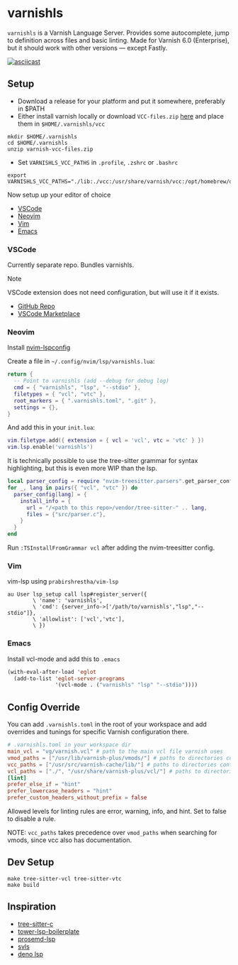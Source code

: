 # varnishls

`varnishls` is a Varnish Language Server. Provides some autocomplete, jump to definition across files and basic linting. Made for Varnish 6.0 (Enterprise), but it should work with other versions — except Fastly.

[![asciicast](https://asciinema.org/a/575554.svg)](https://asciinema.org/a/575554)

## Setup

* Download a release for your platform and put it somewhere, preferably in $PATH
* Either install varnish locally or download `VCC-files.zip` [here](https://github.com/auduny/vscode-vcl/releases/download/v0.10.0/varnish-vcc-files.zip) and place them in `$HOME/.varnishls/vcc`


```shell
mkdir $HOME/.varnishls
cd $HOME/.varnishls
unzip varnish-vcc-files.zip
```

* Set `VARNISHLS_VCC_PATHS` in `.profile`, `.zshrc` or `.bashrc`

```shell
export VARNISHLS_VCC_PATHS="./lib:./vcc:/usr/share/varnish/vcc:/opt/homebrew/opt/varnish/share/varnish/vcc:$HOME/.varnishls/vcc/"
```

Now setup up your editor of choice
* [VSCode](#VSCode)
* [Neovim](#Neovim)
* [Vim](#Vim)
* [Emacs](#Emacs)

### VSCode

Currently separate repo. Bundles varnishls.

> [!NOTE]
> VSCode extension does not need configuration, but will use it if it exists.

* [GitHub Repo](https://github.com/auduny/vscode-vcl)
* [VSCode Marketplace](https://marketplace.visualstudio.com/items?itemName=audun-ytterdal.varnish-configuration-language)

### Neovim

Install [nvim-lspconfig](https://github.com/neovim/nvim-lspconfig)

Create a file in `~/.config/nvim/lsp/varnishls.lua`:

```lua
return {
  -- Point to varnishls (add --debug for debug log)
  cmd = { "varnishls", "lsp", "--stdio" },
  filetypes = { "vcl", "vtc" },
  root_markers = { ".varnishls.toml", ".git" },
  settings = {},
}
```

And add this in your `init.lua`:

```lua
vim.filetype.add({ extension = { vcl = 'vcl', vtc = 'vtc' } })
vim.lsp.enable('varnishls')
```

It is technically possible to use the tree-sitter grammar for syntax highlighting, but this is even more WIP than the lsp.

```lua
local parser_config = require "nvim-treesitter.parsers".get_parser_configs()
for _, lang in pairs({ "vcl", "vtc" }) do
  parser_config[lang] = {
    install_info = {
      url = "/<path to this repo>/vendor/tree-sitter-" .. lang,
      files = {"src/parser.c"},
    }
  }
end
```

Run `:TSInstallFromGrammar vcl` after adding the nvim-treesitter config.

### Vim

vim-lsp using `prabirshrestha/vim-lsp`

```vim
au User lsp_setup call lsp#register_server({
        \ 'name': 'varnishls',
        \ 'cmd': {server_info->['/path/to/varnishls',"lsp","--stdio"]},
        \ 'allowlist': ['vcl','vtc'],
        \ })
```

### Emacs

Install vcl-mode and add this to `.emacs`

```lisp
(with-eval-after-load 'eglot
  (add-to-list 'eglot-server-programs
               '(vcl-mode . ("varnishls" "lsp" "--stdio"))))
```

## Config Override

You can add `.varnishls.toml` in the root of your workspace and add overrides and tunings for specific Varnish configuration there.

```toml
# .varnishls.toml in your workspace dir
main_vcl = "vg/varnish.vcl" # path to the main vcl file varnish uses
vmod_paths = ["/usr/lib/varnish-plus/vmods/"] # paths to directories containing your vmods (.so binaries)
vcc_paths = ["/usr/src/varnish-cache/lib/"] # paths to directories containing vcc files (vmod definition files)
vcl_paths = ["./", "/usr/share/varnish-plus/vcl/"] # paths to directories containing vcl (default ./)
[lint]
prefer_else_if = "hint"
prefer_lowercase_headers = "hint"
prefer_custom_headers_without_prefix = false
```

Allowed levels for linting rules are error, warning, info, and hint. Set to false to disable a rule.

NOTE: `vcc_paths` takes precedence over `vmod_paths` when searching for vmods, since vcc also has documentation.


## Dev Setup

```
make tree-sitter-vcl tree-sitter-vtc
make build
```

## Inspiration

- [tree-sitter-c](https://github.com/tree-sitter/tree-sitter-c/blob/master/grammar.js)
- [tower-lsp-boilerplate](https://github.com/IWANABETHATGUY/tower-lsp-boilerplate)
- [prosemd-lsp](https://github.com/kitten/prosemd-lsp)
- [svls](https://github.com/dalance/svls)
- [deno lsp](https://github.com/denoland/deno/tree/main/cli/lsp)
